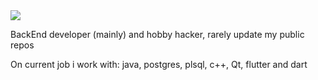 <img align="center" src="https://github-readme-stats.vercel.app/api/top-langs/?username=DYPIXY&hide=makefile,cmake&langs_count=16&theme=dracula"/>
<br>
<p> BackEnd developer (mainly) and hobby hacker, rarely update my public repos <p/>

On current job i work with: java, postgres, plsql, c++, Qt, flutter and dart 
